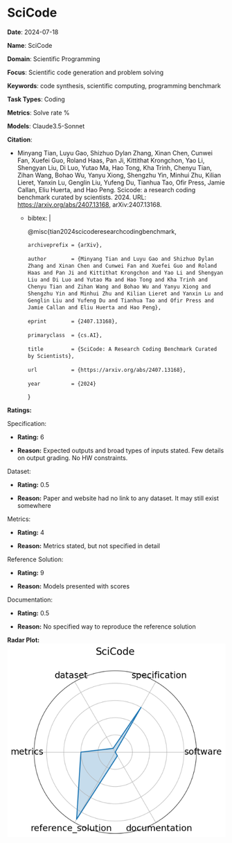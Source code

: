 # SciCode


**Date**: 2024-07-18


**Name**: SciCode


**Domain**: Scientific Programming


**Focus**: Scientific code generation and problem solving


**Keywords**: code synthesis, scientific computing, programming benchmark


**Task Types**: Coding


**Metrics**: Solve rate  % 


**Models**: Claude3.5-Sonnet


**Citation**:


- Minyang Tian, Luyu Gao, Shizhuo Dylan Zhang, Xinan Chen, Cunwei Fan, Xuefei Guo, Roland Haas, Pan Ji, Kittithat Krongchon, Yao Li, Shengyan Liu, Di Luo, Yutao Ma, Hao Tong, Kha Trinh, Chenyu Tian, Zihan Wang, Bohao Wu, Yanyu Xiong, Shengzhu Yin, Minhui Zhu, Kilian Lieret, Yanxin Lu, Genglin Liu, Yufeng Du, Tianhua Tao, Ofir Press, Jamie Callan, Eliu Huerta, and Hao Peng. Scicode: a research coding benchmark curated by scientists. 2024. URL: https://arxiv.org/abs/2407.13168, arXiv:2407.13168.

  - bibtex: |

      @misc{tian2024scicoderesearchcodingbenchmark,

        archiveprefix = {arXiv},

        author        = {Minyang Tian and Luyu Gao and Shizhuo Dylan Zhang and Xinan Chen and Cunwei Fan and Xuefei Guo and Roland Haas and Pan Ji and Kittithat Krongchon and Yao Li and Shengyan Liu and Di Luo and Yutao Ma and Hao Tong and Kha Trinh and Chenyu Tian and Zihan Wang and Bohao Wu and Yanyu Xiong and Shengzhu Yin and Minhui Zhu and Kilian Lieret and Yanxin Lu and Genglin Liu and Yufeng Du and Tianhua Tao and Ofir Press and Jamie Callan and Eliu Huerta and Hao Peng},

        eprint        = {2407.13168},

        primaryclass  = {cs.AI},

        title         = {SciCode: A Research Coding Benchmark Curated by Scientists},

        url           = {https://arxiv.org/abs/2407.13168},

        year          = {2024}

      }



**Ratings:**


Specification:


  - **Rating:** 6


  - **Reason:** Expected outputs and broad types of inputs stated. Few details on output grading. No HW constraints. 


Dataset:


  - **Rating:** 0.5


  - **Reason:** Paper and website had no link to any dataset. It may still exist somewhere 


Metrics:


  - **Rating:** 4


  - **Reason:** Metrics stated, but not specified in detail 


Reference Solution:


  - **Rating:** 9


  - **Reason:** Models presented with scores 


Documentation:


  - **Rating:** 0.5


  - **Reason:** No specified way to reproduce the reference solution 


**Radar Plot:**
 ![Scicode radar plot](../../tex/images/scicode_radar.png)